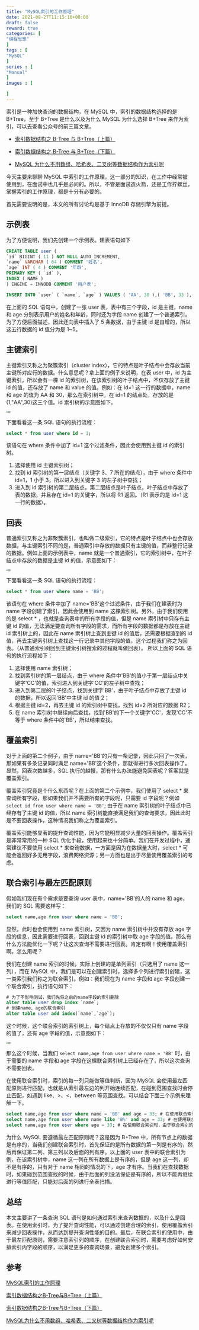 ```yaml
---
title: "MySQL索引的工作原理"
date: 2021-08-27T11:15:10+08:00
draft: false
reward: true
categories: [
"编程思想"
]
tags : [
"MySQL"
]
series : [
"Manual"
]
images : [

]
---
```



索引是一种加快查询的数据结构，在 MySQL 中，索引的数据结构选择的是 B+Tree，至于 B+Tree 是什么以及为什么 MySQL 为什么选择 B+Tree 来作为索引，可以去查看公众号的前三篇文章。

- [索引数据结构之 B-Tree 与 B+Tree（上篇）](https://link.juejin.cn?target=https%3A%2F%2Fmp.weixin.qq.com%2Fs%2Fz_TNLqqJVwYKgb2kBadTwg)

- [索引数据结构之 B-Tree 与 B+Tree（下篇）](https://link.juejin.cn?target=https%3A%2F%2Fmp.weixin.qq.com%2Fs%2FyLCqkrf1rvp6zJA6S-8sTQ)

- [MySQL 为什么不用数组、哈希表、二叉树等数据结构作为索引呢](https://link.juejin.cn?target=https%3A%2F%2Fmp.weixin.qq.com%2Fs%2F3zpqjT3cgYqYljgL-z0BKw)

今天主要来聊聊 MySQL 中索引的工作原理，这一部分的知识，在工作中经常被使用到，在面试中也几乎是必问的。所以，不管是面试造火箭，还是工作拧螺丝，掌握索引的工作原理，都是十分有必要的。

首先需要说明的是，本文的所有讨论均是基于 InnoDB 存储引擎为前提。

## 示例表

为了方便说明，我们先创建一个示例表。建表语句如下

```sql
CREATE TABLE user (
`id` BIGINT ( 11 ) NOT NULL AUTO_INCREMENT,
`name` VARCHAR ( 64 ) COMMENT '姓名',
`age` INT ( 4 ) COMMENT '年龄',
PRIMARY KEY ( `id` ),
INDEX ( NAME )
) ENGINE = INNODB COMMENT '用户表';

INSERT INTO `user` ( `name`, `age` ) VALUES ( 'AA', 30 ),( 'BB', 33 ),( 'CC', 31 ),( 'DD', 30 ),( 'EE', 29 )
```

在上面的 SQL 语句中，创建了一张 user 表，表中有三个字段，id 是主键，name 和 age 分别表示用户的姓名和年龄，同时还为字段 name 创建了一个普通索引。为了方便后面描述，因此还向表中插入了 5 条数据，由于主键 id 是自增的，所以这五行数据的 id 值分为是 1~5。

## 主键索引

主键索引又称之为聚簇索引（cluster index），它的特点是叶子结点中会存放当前主键所对应行的数据。什么意思呢？拿上面的例子来说明，在表 user 中，id 为主键索引，所以会有一棵 id 的索引树，在该索引树的叶子结点中，不仅存放了主键 id 的值，还存放了 name 和 value 的值。例如：在 id=1 这一行的数据中，name 和 age 的值为 AA 和 30，那么在索引树中，在 id=1 的结点处，存放的是(1,"AA",30)这三个值。id 索引树的示意图如下。

<img src="https://picgo.6and.ltd/img/1719c2d3191bcc77~tplv-t2oaga2asx-watermark.awebp" alt="图1" style="zoom: 33%;" />

下面看看这一条 SQL 语句的执行流程：

```sql
select * from user where id = 1;
```

该语句在 where 条件中加了 id=1 这个过滤条件，因此会使用到主键 id 的索引树。

1. 选择使用 id 主键索引树；
2. 找到 id 索引树的第一层结点（关键字 3、7 所在的结点），由于 where 条件中 id=1，1 小于 3，所以进入到关键字 3 的左子树中查找；
3. 进入到 id 索引树的第二层结点，第二层结点是叶子结点，叶子结点中存放了表的数据，并且存在 id=1 的关键字，所以将 R1 返回。（R1 表示的是 id=1 这一行的数据）。

## 回表

普通索引又称之为非聚簇索引，也叫做二级索引，它的特点是叶子结点中也会存放数据，与主键索引不同的是，普通索引中存放的数据只有主键的值，而非整行记录的数据。例如上面的示例表中，name 就是一个普通索引，它的索引树中，在叶子结点中存放的数据是主键 id 的值，示意图如下：

<img src="https://picgo.6and.ltd/img/1719c2da5a2c5d0a~tplv-t2oaga2asx-watermark.awebp" alt="图2" style="zoom: 33%;" />

下面看看这一条 SQL 语句的执行流程：

```sql
select * from user where name = 'BB';
```

该语句在 where 条件中加了 name='BB'这个过滤条件，由于我们在建表时为 name 字段创建了索引，因此会使用到 name 这棵索引树。另外，由于我们使用的是 select * ，也就是查询表中的所有字段的值，但是 name 索引树中只存有主键 id 的值，无法满足要查询所有字段的需求，而所有字段的数据都是存放在主键 id 索引树上的，因此在 name 索引树上查到主键 id 的值后，还需要根据查到的 id 值，再去主键索引树上查找这一行记录中其他字段的值，这个过程我们称之为回表。（从普通索引树回到主键索引树搜索的过程就叫做回表）。 所以上面的 SQL 语句的执行流程如下：

1. 选择使用 name 索引树；
2. 找到索引树的第一层结点，由于 where 条件中'BB'的值小于第一层结点中关键字'CC'的值，索引进入到关键字'CC'的左子树中查找；
3. 进入到第二层的叶子结点，找到关键字'BB'，由于叶子结点中存放了主键 id 的数据，所以返回'BB'中主键 id 的值 2；
4. 根据主键 id=2，再去主键 id 的索引树中查找，找到 id=2 所对应的数据 R2；
5. 在 name 索引树中继续向后查找，找到'BB'的下一个关键字'CC'，发现'CC'不等于 where 条件中的'BB'，所以结束查找。

## 覆盖索引

对于上面的第二个例子，由于 name='BB'的只有一条记录，因此只回了一次表，那如果有多条记录同时满足 name='BB'这个条件，那就得进行多次回表操作了。显然，回表次数越多，SQL 执行的越慢，那有什么办法能避免回表呢？答案就是覆盖索引。

覆盖索引究竟是个什么东西呢？在上面的第二个示例中，我们使用了 select * 来查询所有字段，那如果我们并不需要所有的字段呢，只需要 id 字段呢？例如 `select id from user where name = 'BB'`; 由于在 name 索引树的叶子结点中已经存有了主键 id 的值，所以 name 索引树能直接满足我们的查询要求，因此此时是不要回表操作，这种情况我们称之为覆盖索引。

覆盖索引能够显著的提升查询性能，因为它能明显减少大量的回表操作。覆盖索引是非常常用的一种 SQL 优化手段，使用起来也十分简单。我们在开发过程中，通常建议不要使用 select * 来查询数据，一方面是因为在数据量大时，select * 可能会返回好多无用字段，浪费网络资源；另一方面也是出于尽量使用覆盖索引的考虑。

## 联合索引与最左匹配原则

假如我们现在有个需求是要查询 user 表中，name='BB'的人的 name 和 age，我们的 SQL 需要这样写：

```sql
select name,age from user where name = 'BB';
```

显然，此时也会使用到 name 索引树，又因为 name 索引树中并没有存放 age 字段的信息，因此需要进行回表，回到主键 id 的索引树中取 age 字段的值。那么有什么方法能优化一下呢？让这次查询不需要进行回表。肯定有啊！使用覆盖索引啊。怎么用呢？

我们在创建 name 索引的时候，实际上创建的是单列索引（只选用了 name 这一列），而在 MySQL 中，我们是可以在创建索引时，选择多个列进行索引创建，这一类索引我们称之为联合索引。例如：我们现在为 name 字段和 age 字段创建一个联合索引，执行语句如下：

```sql
# 为了不影响测试，我们先将之前的name字段的索引删除
alter table user drop index `name`;
# 创建name、age的联合索引
alter table user add index(`name`,`age`);
```

这个时候，这个联合索引的索引树上，每个结点上存放的不仅仅只有 name 字段的值了，还有 age 字段的值，示意图如下：

<img src="https://picgo.6and.ltd/img/1719c2e161c18dac~tplv-t2oaga2asx-watermark.awebp" alt="图3" style="zoom: 33%;" />

那么这个时候，当我们 `select name,age from user where name = 'BB'` 时，由于需要的 name 字段和 age 字段在这棵联合索引树上已经存在了，所以这次查询不需要回表。

在使用联合索引时，索引的每一列只能做等值判断，因为 MySQL 会使用最左匹配原则进行匹配，也就是从索引最左边的列开始连续匹配，在碰到范围查找时会停止匹配，如遇到 like、>、<、between 等范围查找。可以结合下面三个示例来理解一下。

```sql
select name,age from user where name = 'BB' and age = 33; # 在使用联合索引时，会依次匹配name列和age列。
select name,age from user where name like 'B%' and age = 33; # 在使用联合索引时，当匹配到name这一列的时候，由于name使用了like范围查找，因此后面不会再匹配age这一列了。
select name,age from user where age = 33; # 在使用联合索引时，由于联合索引的最左列为name列，而我们在where条件中匹配的是age列，因此不满足最左匹配原则，所以该条SQL会进行该联合索引的全表扫描。
```

为什么 MySQL 要遵循最左匹配原则呢？这是因为 B+Tree 中，所有节点上的数据是有序的，当我们创建联合索引时，首先保证的是所有数据的第一列是有序的，然后再保证第二列、第三列以及后面的列有序。以上面的 user 表中的联合索引为例，在该索引树中，name 这一列在所有数据上是有序的，但是 age 这一列，却不是有序的，只有对于 name 相同的情况的下，age 才有序。当我们在查找数据时，如果碰到范围查找的时候，由于后面的列没法保证是有序的，所以不能再继续进行等值匹配，只能对后面的列进行全表扫描。

## 总结

本文主要讲了一条查询 SQL 语句是如何通过索引来查询数据的，以及什么是回表。在使用索引时，为了提升查询性能，可以通过创建合理的索引，使用覆盖索引来减少回表操作，从而达到提升查询性能的目的。最后，在联合索引的使用中，由于最左匹配原则，需要注意索引列的顺序，在创建联合索引时，需要考虑好如何安排索引内字段的顺序，以满足更多的查询场景，避免创建多个索引。

## 参考

[MySQL索引的工作原理](https://juejin.cn/post/6844904134433308685)

[索引数据结构之B-Tree与B+Tree（上篇）](https://mp.weixin.qq.com/s/z_TNLqqJVwYKgb2kBadTwg)

[索引数据结构之B-Tree与B+Tree（下篇）](https://mp.weixin.qq.com/s/yLCqkrf1rvp6zJA6S-8sTQ)

[MySQL为什么不用数组、哈希表、二叉树等数据结构作为索引呢](https://mp.weixin.qq.com/s/3zpqjT3cgYqYljgL-z0BKw)
